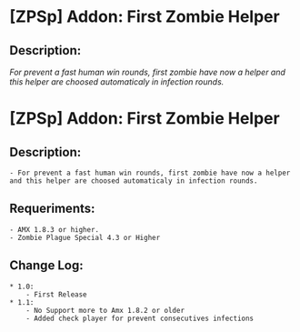 # [ZPSp] Addon: First Zombie Helper

## Description:
*For prevent a fast human win rounds, first zombie have now a helper and this helper are choosed automaticaly in infection rounds.*

# [ZPSp] Addon: First Zombie Helper

## Description:
	- For prevent a fast human win rounds, first zombie have now a helper and this helper are choosed automaticaly in infection rounds.

## Requeriments:
	- AMX 1.8.3 or higher.
	- Zombie Plague Special 4.3 or Higher

## Change Log:
	* 1.0: 
		- First Release
	* 1.1:
		- No Support more to Amx 1.8.2 or older
		- Added check player for prevent consecutives infections